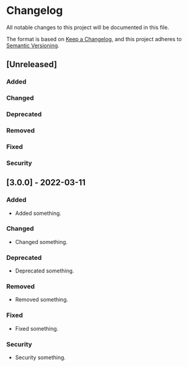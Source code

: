 # Changelog
All notable changes to this project will be documented in this file.

The format is based on [Keep a Changelog](https://keepachangelog.com/en/1.0.0/),
and this project adheres to [Semantic Versioning](https://semver.org/spec/v2.0.0.html).

## [Unreleased]

### Added

### Changed

### Deprecated

### Removed

### Fixed

### Security

## [3.0.0] - 2022-03-11

### Added
- Added something.

### Changed
- Changed something.

### Deprecated
- Deprecated something.

### Removed
- Removed something.

### Fixed
- Fixed something.

### Security
- Security something.